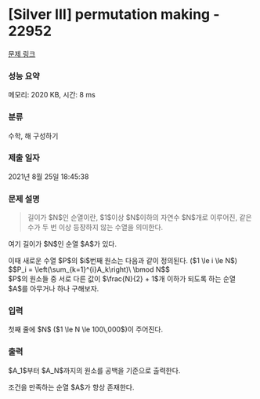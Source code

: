 # [Silver III] permutation making - 22952 

[문제 링크](https://www.acmicpc.net/problem/22952) 

### 성능 요약

메모리: 2020 KB, 시간: 8 ms

### 분류

수학, 해 구성하기

### 제출 일자

2021년 8월 25일 18:45:38

### 문제 설명

<blockquote>
<p>길이가 $N$인 순열이란, $1$이상 $N$이하의 자연수 $N$개로 이루어진, 같은 수가 두 번 이상 등장하지 않는 수열을 의미한다. </p>
</blockquote>

<p>여기 길이가 $N$인 순열 $A$가 있다.</p>

<p>이때 새로운 수열 $P$의 $i$번째 원소는 다음과 같이 정의된다. ($1 \le i \le N$)<br>
$$P_i = \left(\sum_{k=1}^{i}A_k\right)\ \bmod N$$<br>
$P$의 원소들 중 서로 다른 값이 $\frac{N}{2} + 1$개 이하가 되도록 하는 순열 $A$를 아무거나 하나 구해보자.</p>

### 입력 

 <p>첫째 줄에 $N$ ($1 \le N \le 100\,000$)이 주어진다.</p>

### 출력 

 <p>$A_1$부터 $A_N$까지의 원소를 공백을 기준으로 출력한다.</p>

<p>조건을 만족하는 순열 $A$가 항상 존재한다.</p>

